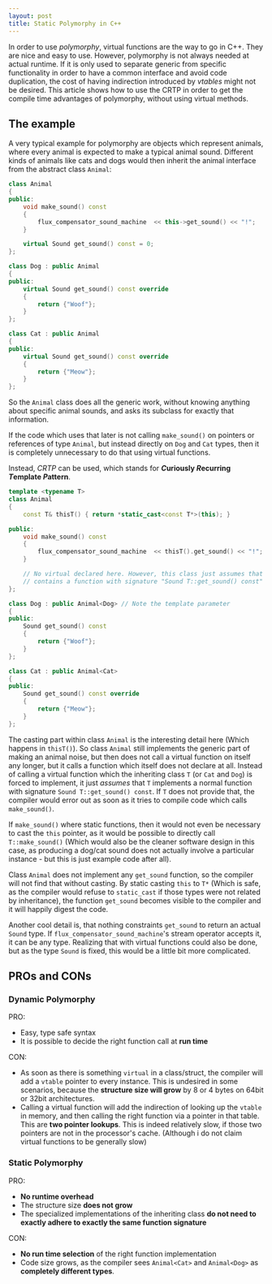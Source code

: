 ```yaml
---
layout: post
title: Static Polymorphy in C++
---
```


In order to use *polymorphy*, virtual functions are the way to go in C++.
They are nice and easy to use.
However, polymorphy is not always needed at actual runtime.
If it is only used to separate generic from specific functionality in order to have a common interface and avoid code duplication, the cost of having indirection introduced by *vtables* might not be desired.
This article shows how to use the CRTP in order to get the compile time advantages of polymorphy, without using virtual methods.

<!--more-->

## The example

A very typical example for polymorphy are objects which represent animals, where every animal is expected to make a typical animal sound.
Different kinds of animals like cats and dogs would then inherit the animal interface from the abstract class `Animal`:

``` cpp
class Animal
{
public:
    void make_sound() const
    {
        flux_compensator_sound_machine  << this->get_sound() << "!";
    }

    virtual Sound get_sound() const = 0;
};

class Dog : public Animal
{
public:
    virtual Sound get_sound() const override
    { 
        return {"Woof"};
    }
};

class Cat : public Animal
{
public:
    virtual Sound get_sound() const override
    { 
        return {"Meow"};
    }
};
```

So the `Animal` class does all the generic work, without knowing anything about specific animal sounds, and asks its subclass for exactly that information.

If the code which uses that later is not calling `make_sound()` on pointers or references of type `Animal`, but instead directly on `Dog` and `Cat` types, then it is completely unnecessary to do that using virtual functions.

Instead, *CRTP* can be used, which stands for ***C*uriously *R*ecurring *T*emplate *P*attern**.

``` cpp
template <typename T>
class Animal
{
    const T& thisT() { return *static_cast<const T*>(this); }

public:
    void make_sound() const
    {
        flux_compensator_sound_machine  << thisT().get_sound() << "!";
    }

    // No virtual declared here. However, this class just assumes that T
    // contains a function with signature "Sound T::get_sound() const"
};

class Dog : public Animal<Dog> // Note the template parameter
{
public:
    Sound get_sound() const
    { 
        return {"Woof"};
    }
};

class Cat : public Animal<Cat>
{
public:
    Sound get_sound() const override
    { 
        return {"Meow"};
    }
};
```

The casting part within class `Animal` is the interesting detail here (Which happens in `thisT()`).
So class `Animal` still implements the generic part of making an animal noise, but then does not call a virtual function on itself any longer, but it calls a function which itself does not declare at all.
Instead of calling a virtual function which the inheriting class `T` (or `Cat` and `Dog`) is forced to implement, it just *assumes* that `T` implements a normal function with signature `Sound T::get_sound() const`.
If `T` does not provide that, the compiler would error out as soon as it tries to compile code which calls `make_sound()`.

If `make_sound()` where static functions, then it would not even be necessary to cast the `this` pointer, as it would be possible to directly call `T::make_sound()` (Which would also be the cleaner software design in this case, as producing a dog/cat sound does not actually involve a particular instance - but this is just example code after all).

Class `Animal` does not implement any `get_sound` function, so the compiler will not find that without casting.
By static casting `this` to `T*` (Which is safe, as the compiler would refuse to `static_cast` if those types were not related by inheritance), the function `get_sound` becomes visible to the compiler and it will happily digest the code.

Another cool detail is, that nothing constraints `get_sound` to return an actual `Sound` type.
If `flux_compensator_sound_machine`'s stream operator accepts it, it can be any type.
Realizing that with virtual functions could also be done, but as the type `Sound` is fixed, this would be a little bit more complicated.

## PROs and CONs

### Dynamic Polymorphy

PRO:

- Easy, type safe syntax
- It is possible to decide the right function call at **run time**

CON:

- As soon as there is something `virtual` in a class/struct, the compiler will add a `vtable` pointer to every instance. This is undesired in some scenarios, because the **structure size will grow** by 8 or 4 bytes on 64bit or 32bit architectures.
- Calling a virtual function will add the indirection of looking up the `vtable` in memory, and then calling the right function via a pointer in that table. This are **two pointer lookups**. This is indeed relatively slow, if those two pointers are not in the processor's cache. (Although i do not claim virtual functions to be generally slow)


### Static Polymorphy

PRO:

- **No runtime overhead**
- The structure size **does not grow**
- The specialized implementations of the inheriting class **do not need to exactly adhere to exactly the same function signature**

CON:

- **No run time selection** of the right function implementation
- Code size grows, as the compiler sees `Animal<Cat>` and `Animal<Dog>` as **completely different types**.
